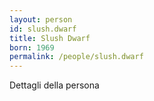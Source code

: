 ```yaml
---
layout: person
id: slush.dwarf
title: Slush Dwarf
born: 1969
permalink: /people/slush.dwarf
---
```


Dettagli della persona 